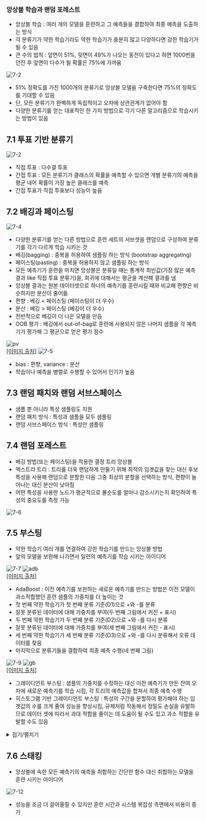 ### 앙상블 학습과 랜덤 포레스트
- 앙상블 학습 : 여러 개의 모델을 훈련하고 그 예측들을 결합하여 최종 예측을 도출하는 방식
- 각 분류기가 약한 학습기라도 약한 학습기가 충분히 많고 다양하다면 강한 학습기가 될 수 있음
- 큰 수의 법칙 : 앞면이 51%, 뒷면이 49%가 나오는 동전이 있다고 하면 1000번을 던진 후 앞면이 다수가 될 확률은 75%에 가까움

![7-2](https://github.com/windbella/hands-on-machine-learning/blob/main/ch7/7-3.png)
- 51% 정확도를 가진 1000개의 분류기로 앙상블 모델을 구축한다면 75%의 정확도를 기대할 수 있음
- 단, 모든 분류기가 완벽하게 독립적이고 오차에 상관관계가 없어야 함
- 다양한 분류기를 얻는 대표적인 한 가지 방법으로 각기 다른 알고리즘으로 학습시키는 방법이 있음

## 7.1 투표 기반 분류기
![7-2](https://github.com/windbella/hands-on-machine-learning/blob/main/ch7/7-2.png)
- 직접 투표 : 다수결 투표
- 간접 투표 : 모든 분류기가 클래스의 확률을 예측할 수 있으면 개별 분류기의 예측을 평균 내어 확률이 가장 높은 클래스를 예측
- 간접 투표가 직접 투표보다 성능이 높음

## 7.2 배깅과 페이스팅
![7-4](https://github.com/windbella/hands-on-machine-learning/blob/main/ch7/7-4.png)
- 다양한 분류기를 얻는 다른 방법으로 훈련 세트의 서브셋을 랜덤으로 구성하여 분류기를 각기 다르게 학습 시키는 것
- 배깅(bagging) : 중복을 허용하여 샘플링 하는 방식 (bootstrap aggregating)
- 페이스팅(pasting) : 중복을 허용하지 않고 샘플링 하는 방식
- 모든 예측기가 훈련을 마치면 앙상블은 분류일 때는 통계적 최빈값(가장 많은 예측 결과 like 직접 투표 분류기)을, 회귀에 대해서는 평균을 계산해 결과를 냄
- 앙상블 결과는 원본 데이터셋으로 하나의 예측기를 훈련시킬 때와 비교해 편향은 비슷하지만 분산이 줄어듦
- 편향 : 베깅 < 페이스팅 (페이스팅이 더 우수)
- 분산 : 베깅 > 페이스팅 (베깅이 더 우수)
- 전반적으로 베깅이 더 나은 모델을 만듬
- OOB 평가 : 베깅에서 out-of-bag로 훈련에 사용되지 않은 나머지 샘플을 각 예측기가 평가해 그 평균으로 얻은 평가 점수

![pv](https://github.com/windbella/hands-on-machine-learning/blob/main/ch7/pv.png)   
[[이미지 출처]](https://datacookbook.kr/48)
![7-5](https://github.com/windbella/hands-on-machine-learning/blob/main/ch7/7-5.png)
- bias : 편향, variance : 분산
- 학습이나 예측을 병렬로 수행할 수 있어서 인기가 높음

## 7.3 랜덤 패치와 랜덤 서브스페이스
- 샘플 뿐 아니라 특성 샘플링도 지원
- 랜덤 패치 방식 : 특성과 샘플을 모두 샘플링
- 랜덤 서브스페이스 방식 : 특성만 샘플링
## 7.4 랜덤 포레스트
- 베깅 방법(또는 페이스팅)을 적용한 결정 트리 앙상블
- 엑스트라 트리 : 트리를 더욱 랜덤하게 만들기 위해 최적의 임곗값을 찾는 대신 후보 특성을 사용해 랜덤으로 분할한 다음 그중 최상의 분할을 선택하는 방식, 편향이 늘어나는 대신 분산이 낮아짐
- 어떤 특성을 사용한 노드가 평균적으로 불순도를 얼마나 감소시키는지 확인하여 특성의 중요도를 측정 가능

![7-6](https://github.com/windbella/hands-on-machine-learning/blob/main/ch7/7-6.png)
## 7.5 부스팅
- 약한 학습기 여러 개를 연결하여 강한 학습기를 만드는 앙상블 방법
- 앞의 모델을 보완해 나가면서 일련의 예측기를 학습 시키는 아이디어

![7-7](https://github.com/windbella/hands-on-machine-learning/blob/main/ch7/7-7.png)
![adb](https://github.com/windbella/hands-on-machine-learning/blob/main/ch7/adaboost.png)   
[[이미지 출처]](https://bommbom.tistory.com/entry/Boosting-%EC%95%8C%EA%B3%A0%EB%A6%AC%EC%A6%98-Adaboost-%EB%8F%99%EC%9E%91-%EC%9B%90%EB%A6%AC)
- AdaBoost : 이전 예측기를 보완하는 새로운 예측기를 만드는 방법은 이전 모델이 과소적합했던 훈련 샘플의 가중치를 더 높이는 것
- 첫 번째 약한 학습기가 첫 번째 분류 기준(D1)으로 +와 -를 분류
- 잘못 분류된 데이터에 대해 가중치를 부여(두 번째 그림에서 커진 + 표시)
- 두 번째 약한 학습기가 두 번째 분류 기준(D2)으로 +와 -를 다시 분류
- 잘못 분류된 데이터에 대해 가중치를 부여(세 번째 그림에서 커진 - 표시)
- 세 번째 약한 학습기가 세 번째 분류 기준(D3)으로 +와 -를 다시 분류해서 오류 데이터를 찾음
- 마지막으로 분류기들을 결합하여 최종 예측 수행(네 번째 그림)

![7-9](https://github.com/windbella/hands-on-machine-learning/blob/main/ch7/7-9.png)
![gb](https://github.com/windbella/hands-on-machine-learning/blob/main/ch7/gb.png)   
[[이미지 출처]](https://beavekim23.tistory.com/3)
- 그레이디언트 부스팅 : 샘플의 가중치를 수정하는 대신 이전 예측기가 만든 잔여 오차에 새로운 예측기를 학습 시킴, 각 트리의 예측값을 합쳐서 최종 예측 수행
- 히스토그램 기반 그레이디언트 부스팅 : 특성의 구간을 분할하여 평가해야 하는 임곗값의 수를 크게 줄여 성능을 향상시킴, 규제처럼 작동해서 정밀도 손실을 유발하므로 데이터 셋에 따라서 과대 적합을 줄이는 데 도움이 될 수도 있고 과소 적합을 유발할 수도 있음
<details>
<summary>접기/펼치기</summary>

## Chat GPT 설명
히스토그램 기반 그레디언트 부스팅(Histogram-based Gradient Boosting)은 머신 러닝에서 널리 사용되는 그레디언트 부스팅(Gradient Boosting) 알고리즘을 더욱 효율적으로 구현하기 위한 방법 중 하나입니다. 이 방법은 특히 대용량 데이터셋에서도 빠르게 동작할 수 있기 때문에 많은 관심을 받고 있습니다.

다양한 방식으로 그레디언트 부스팅을 최적화하지만, 히스토그램 기반 접근법은 특히 결정 트리 학습 시 데이터 분할 작업을 더 효율적으로 처리하는 데 주안점을 둡니다. 이 방식은 범주형 및 연속형 피처를 불연속 구간으로 변환하여 처리하는데, 이를 통해 메모리 사용량과 계산 복잡도를 크게 줄일 수 있습니다.

다음은 히스토그램 기반 그레디언트 부스팅의 동작 원리를 단계별로 설명한 것입니다:

### 데이터 준비
- **데이터**: 우리가 사용할 데이터는 여러 피처를 가진 N개의 샘플로 구성됩니다.
- **레벨(bin) 설정**: 각 피처를 고정된 수의 구간(bin)으로 나눕니다. 예를 들어, 연속형 피처를 10개의 구간으로 나눈다고 가정합시다.

### 데이터 변환
- **히스토그램 생성**: 각 피처에 대해 이를 설정한 구간(bin)으로 변환합니다. 이 과정을 통해 데이터의 종류를 크게 줄일 수 있습니다.
  - 예시: 어떤 피처가 [1.1, 2.3, 2.9, 4.4, 5.8]과 같은 값을 가질 때, 이를 5개의 구간으로 나누면 [1, 2, 2, 3, 4]와 같이 변환할 수 있습니다.

### 히스토그램 기반 분할
1. **초기 조건**: Boosting의 기초 아이디어는 초기 모델을 매우 단순하게 시작하고, 각 단계에서 이전 단계의 잔차(residual)에 맞춰 새로운 모델을 추가하며 개선하는 것입니다.
  
2. **잔차 계산**: 초기 모델을 통해서 얻은 예측값과 실제 값의 차이(잔차)를 계산하여, 그 잔차를 최소화하는 방향으로 새로운 모델(트리)을 학습합니다.

3. **분할 후보 선택**: 각 노드에서 데이터를 분할할 때 히스토그램을 사용하여 분할 후보들을 선택합니다. 이는 연속적인 피처 값을 일일이 비교하는 대신, 히스토그램 간의 비교로 대체되므로 상당히 빠릅니다.

4. **정보 획득량 계산**: 각 구간(bin)에서 정보 획득량(information gain)을 계산하여 최적의 분할 지점을 찾습니다.

5. **트리 생성 및 잔차 업데이트**: 최적의 분할 지점에서 데이터를 나누고, 이에 따라 새로운 잔차를 계산합니다. 이 과정을 반복하여 트리를 성장시킵니다.

6. **학습 반복**: 여러 번의 반복을 통해 모델을 계속 발전시킵니다. 각각의 반복에서는 이전 모델의 잔차를 줄이기 위해 새로운 약한 모델(트리)을 추가합니다.

### 예시
가상의 예시를 통해 히스토그램 기반 그레디언트 부스팅을 적용해 보겠습니다:

#### 데이터셋
- 피처 X1: [0.5, 1.5, 1.7, 3.0, 3.2, 4.8, 5.1]
- 피처 X2: [10, 20, 15, 30, 25, 35, 40]
- 타겟 Y: [100, 150, 130, 190, 180, 200, 210]

1. **히스토그램 생성**:
   - X1: [0.5, 1.5, 1.7, 3.0, 3.2, 4.8, 5.1] → 구간(bin) 5개로 나누면 [1, 2, 2, 4, 4, 5, 5]
   - X2: [10, 20, 15, 30, 25, 35, 40] → 구간(bin) 5개로 나누면 [1, 2, 2, 3, 3, 4, 5]

2. **초기 조건**: 초기 모델은 평균값인 165로 설정합니다.

3. **잔차 계산**: 초기 모델의 예측값과 실제 값의 차이를 계산하여 잔차를 구합니다.
   - 잔차: [ -65, -15, -35, 25, 15, 35, 45]

4. **분할 후보 선택 및 정보 획득량 계산**: 히스토그램에서 각 구간(bin)별로 잔차를 분할하여 정보를 획득할 수 있는 최적의 지점을 찾습니다.

5. **트리 생성**: 최적의 분할 지점을 찾아 데이터를 두 개의 노드로 나눕니다. 이 과정을 반복하여 트리를 완성합니다.

6. **학습 반복**: 동일 과정을 여러 번 반복하여 점차 모델을 개선합니다.

히스토그램 기반 그레디언트 부스팅은 대량의 데이터셋에서도 효율적으로 학습할 수 있는 강력한 도구입니다. 이 방법은 연산 시간을 줄이고, 메모리 사용을 효율화하며, 계산 복잡도를 줄이기 때문에 매우 유용합니다. Sci-kit Learn의 `HistGradientBoostingClassifier`와 `HistGradientBoostingRegressor`, 그리고 마이크로소프트의 LightGBM 등 여러 라이브러리에서 이 방식을 지원합니다.
</details>

## 7.6 스태킹
- 앙상블에 속한 모든 예측기의 예측을 취합하는 간단한 함수 대신 취합하는 모델을 훈련 시키는 아이디어

![7-12](https://github.com/windbella/hands-on-machine-learning/blob/main/ch7/7-12.png)
- 성능을 조금 더 끌어올릴 수 있지만 훈련 시간과 시스템 복잡성 측면에서 비용이 증가
